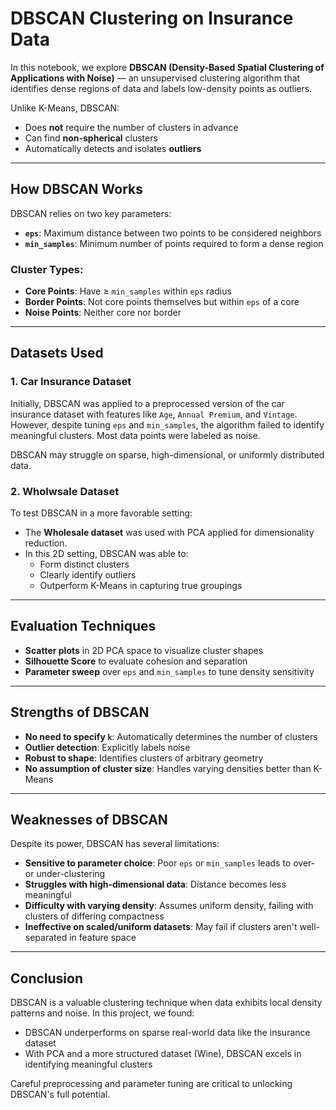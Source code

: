 # DBSCAN Clustering on Insurance Data

In this notebook, we explore **DBSCAN (Density-Based Spatial Clustering of Applications with Noise)** — an unsupervised clustering algorithm that identifies dense regions of data and labels low-density points as outliers.

Unlike K-Means, DBSCAN:
- Does **not** require the number of clusters in advance
- Can find **non-spherical** clusters
- Automatically detects and isolates **outliers**

---

## How DBSCAN Works

DBSCAN relies on two key parameters:

- **`eps`**: Maximum distance between two points to be considered neighbors
- **`min_samples`**: Minimum number of points required to form a dense region

### Cluster Types:
- **Core Points**: Have ≥ `min_samples` within `eps` radius
- **Border Points**: Not core points themselves but within `eps` of a core
- **Noise Points**: Neither core nor border

---

## Datasets Used

### 1. Car Insurance Dataset

Initially, DBSCAN was applied to a preprocessed version of the car insurance dataset with features like `Age`, `Annual Premium`, and `Vintage`. However, despite tuning `eps` and `min_samples`, the algorithm failed to identify meaningful clusters. Most data points were labeled as noise.

DBSCAN may struggle on sparse, high-dimensional, or uniformly distributed data.

### 2. Wholwsale Dataset

To test DBSCAN in a more favorable setting:
- The **Wholesale dataset** was used with PCA applied for dimensionality reduction.
- In this 2D setting, DBSCAN was able to:
  - Form distinct clusters
  - Clearly identify outliers
  - Outperform K-Means in capturing true groupings

---

## Evaluation Techniques

- **Scatter plots** in 2D PCA space to visualize cluster shapes
- **Silhouette Score** to evaluate cohesion and separation
- **Parameter sweep** over `eps` and `min_samples` to tune density sensitivity

---

## Strengths of DBSCAN

- **No need to specify `k`**: Automatically determines the number of clusters
- **Outlier detection**: Explicitly labels noise
- **Robust to shape**: Identifies clusters of arbitrary geometry
- **No assumption of cluster size**: Handles varying densities better than K-Means

---

## Weaknesses of DBSCAN

Despite its power, DBSCAN has several limitations:

- **Sensitive to parameter choice**: Poor `eps` or `min_samples` leads to over- or under-clustering
- **Struggles with high-dimensional data**: Distance becomes less meaningful
- **Difficulty with varying density**: Assumes uniform density, failing with clusters of differing compactness
- **Ineffective on scaled/uniform datasets**: May fail if clusters aren't well-separated in feature space

---

## Conclusion

DBSCAN is a valuable clustering technique when data exhibits local density patterns and noise. In this project, we found:

- DBSCAN underperforms on sparse real-world data like the insurance dataset
- With PCA and a more structured dataset (Wine), DBSCAN excels in identifying meaningful clusters

Careful preprocessing and parameter tuning are critical to unlocking DBSCAN's full potential.
